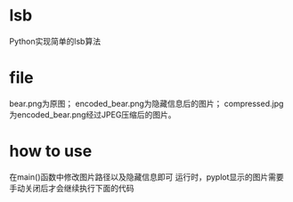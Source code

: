 # lsb
Python实现简单的lsb算法

# file
bear.png为原图；
encoded_bear.png为隐藏信息后的图片；
compressed.jpg为encoded_bear.png经过JPEG压缩后的图片。

# how to use
在main()函数中修改图片路径以及隐藏信息即可
运行时，pyplot显示的图片需要手动关闭后才会继续执行下面的代码
